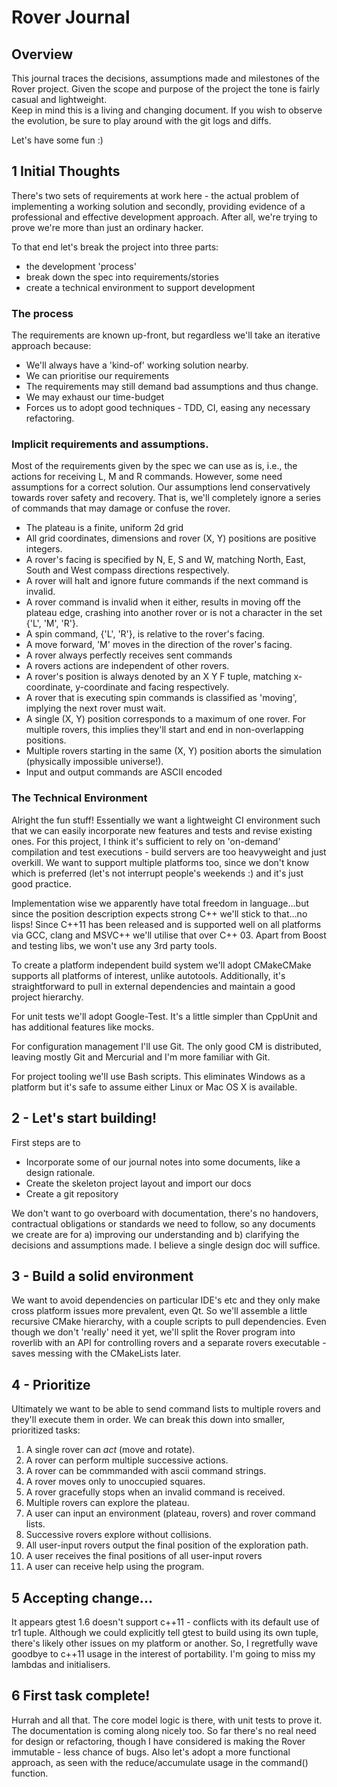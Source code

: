 Rover Journal
=============

Overview
--------

This journal traces the decisions, assumptions made and milestones of the Rover project.  Given the scope and purpose of the project the tone is fairly casual and lightweight.  
Keep in mind this is a living and changing document.  If you wish to observe the evolution, be sure to play around with the git logs and diffs.

Let's have some fun :)

1 Initial Thoughts
------------------

There's two sets of requirements at work here - the actual problem of implementing a working solution and secondly, providing evidence of a professional and effective development approach. After all, we're trying to prove we're more than just an ordinary hacker.

To that end let's break the project into three parts:
 * the development 'process'
 * break down the spec into requirements/stories
 * create a technical environment to support development


### The process

The requirements are known up-front, but regardless we'll take an iterative approach because:
  * We'll always have a 'kind-of' working solution nearby.
  * We can prioritise our requirements
  * The requirements may still demand bad assumptions and thus change.
  * We may exhaust our time-budget
  * Forces us to adopt good techniques - TDD, CI, easing any necessary refactoring.


### Implicit requirements and assumptions.

Most of the requirements given by the spec we can use as is, i.e., the actions for receiving L, M and R commands.  However, some need assumptions for a correct solution. Our assumptions lend conservatively towards rover safety and recovery.  That is, we'll completely ignore a series of commands that may damage or confuse the rover.

* The plateau is a finite, uniform 2d grid
* All grid coordinates, dimensions and rover (X, Y) positions are positive integers.
* A rover's facing is specified by N, E, S and W, matching North, East, South and West compass directions respectively.
* A rover will halt and ignore future commands if the next command is invalid.
* A rover command is invalid when it either, results in moving off the plateau edge, crashing into another rover or is not a character in the set {'L', 'M', 'R'}.
* A spin command, {'L', 'R'}, is relative to the rover's facing.
* A move forward, 'M' moves in the direction of the rover's facing.
* A rover always perfectly receives sent commands
* A rovers actions are independent of other rovers.
* A rover's position is always denoted by an X Y F tuple, matching x-coordinate, y-coordinate and facing respectively.
* A rover that is executing spin commands is classified as 'moving', implying the next rover must wait.
* A single (X, Y) position corresponds to a maximum of one rover.  For multiple rovers,
this implies they'll start and end in non-overlapping positions.
* Multiple rovers starting in the same (X, Y) position aborts the simulation (physically impossible universe!).
* Input and output commands are ASCII encoded


### The Technical Environment

Alright the fun stuff! Essentially we want a lightweight CI environment such that we 
can easily incorporate new features and tests and revise existing ones.  For this project, I think it's sufficient to rely on 'on-demand' compilation and test executions - build servers are too heavyweight and just overkill. We want to support multiple platforms too, since we don't know which is preferred (let's not interrupt people's weekends :) and it's just good practice. 

Implementation wise we apparently have total freedom in language…but since the position description expects strong C++ we'll stick to that…no lisps! Since C++11 has been released and is supported well on all platforms via GCC, clang and MSVC++ we'll utilise that over C++ 03.  Apart from Boost and testing libs, we won't use any 3rd party tools.

To create a platform independent build system we'll adopt CMakeCMake supports all platforms of interest, unlike autotools. Additionally, it's straightforward to pull in external dependencies and maintain a good project hierarchy.

For unit tests we'll adopt Google-Test.  It's a little simpler than CppUnit and has additional features like mocks.

For configuration management I'll use Git.  The only good CM is distributed, leaving mostly Git and Mercurial and I'm more familiar with Git.

For project tooling we'll use Bash scripts.  This eliminates Windows as a platform but it's safe to assume either Linux or Mac OS X is available.


## 2 - Let's start building!

First steps are to
* Incorporate some of our journal notes into some documents, like a design rationale.
* Create the skeleton project layout and import our docs
* Create a git repository

We don't want to go overboard with documentation, there's no handovers, contractual obligations or standards
we need to follow, so any documents we create are for a) improving our understanding and b) clarifying 
the decisions and assumptions made.  I believe a single design doc will suffice.

## 3 - Build a solid environment

We want to avoid dependencies on particular IDE's etc and they only make cross platform 
issues more prevalent, even Qt.  So we'll assemble a little recursive CMake hierarchy,
with a couple scripts to pull dependencies.  Even though we don't 'really' need it yet,
we'll split the Rover program into roverlib with an API for controlling rovers and a separate
rovers executable - saves messing with the CMakeLists later.


## 4 - Prioritize

Ultimately we want to be able to send command lists to multiple rovers 
and they'll execute them in order. We can break this down into smaller,
prioritized tasks:

1. A single rover can _act_ (move and rotate).
2. A rover can perform multiple successive actions.
3. A rover can be commmanded with ascii command strings.
4. A rover moves only to unoccupied squares.
5. A rover gracefully stops when an invalid command is received.
6. Multiple rovers can explore the plateau.
7. A user can input an environment (plateau, rovers) and rover command lists.
8. Successive rovers explore without collisions.
9. All user-input rovers output the final position of the exploration path.
9. A user receives the final positions of all user-input rovers 
10. A user can receive help using the program.

## 5 Accepting change...

It appears gtest 1.6 doesn't support c++11 - conflicts with its default use
of tr1 tuple.  Although we could explicitly tell gtest to build using
its own tuple, there's likely other issues on my platform or another.  So,
I regretfully wave goodbye to c++11 usage in the interest of portability.
I'm going to miss my lambdas and initialisers.

## 6 First task complete!

Hurrah and all that.  The core model logic is there, with unit tests to prove it.  The documentation is coming along nicely too.  So far there's no real need for design or refactoring, though I have considered is making the Rover immutable - less chance of bugs. Also let's adopt a more functional 
approach, as seen with the reduce/accumulate usage in the command() function.


